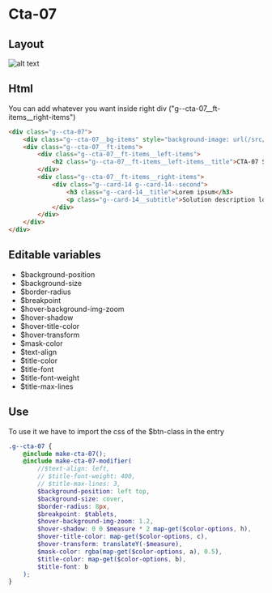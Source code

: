 # Cta-07

## Layout

![alt text][cta-07]

[cta-07]: /src/img/global-components/cta/cta-07.jpg

## Html

You can add whatever you want inside right div ("g--cta-07__ft-items__right-items")

```html
<div class="g--cta-07">
    <div class="g--cta-07__bg-items" style="background-image: url(/src/img/global-components/bg-placeholder.jpg)"></div>
    <div class="g--cta-07__ft-items">
        <div class="g--cta-07__ft-items__left-items">
            <h2 class="g--cta-07__ft-items__left-items__title">CTA-07 Suscribe to Our Newsletter. Lorem Ipsum Dolor Sit Amet.</h2>
        </div>
        <div class="g--cta-07__ft-items__right-items">
            <div class="g--card-14 g--card-14--second">
                <h3 class="g--card-14__title">Lorem ipsum</h3>
                <p class="g--card-14__subtitle">Solution description lorem ipsum dolor sit amet consectetur.</p>
            </div>
        </div>
    </div>
</div>
```

## Editable variables

-   $background-position
-   $background-size
-   $border-radius
-   $breakpoint
-   $hover-background-img-zoom
-   $hover-shadow
-   $hover-title-color
-   $hover-transform
-   $mask-color
-   $text-align
-   $title-color
-   $title-font
-   $title-font-weight
-   $title-max-lines

## Use

To use it we have to import the css of the $btn-class in the entry

```scss
.g--cta-07 {
    @include make-cta-07();
    @include make-cta-07-modifier(
        //$text-align: left,
        // $title-font-weight: 400,
        // $title-max-lines: 3,
        $background-position: left top,
        $background-size: cover,
        $border-radius: 8px,
        $breakpoint: $tablets,
        $hover-background-img-zoom: 1.2,
        $hover-shadow: 0 0 $measure * 2 map-get($color-options, h),
        $hover-title-color: map-get($color-options, c),
        $hover-transform: translateY(-$measure),
        $mask-color: rgba(map-get($color-options, a), 0.5),
        $title-color: map-get($color-options, b),
        $title-font: b
    );
}
```
